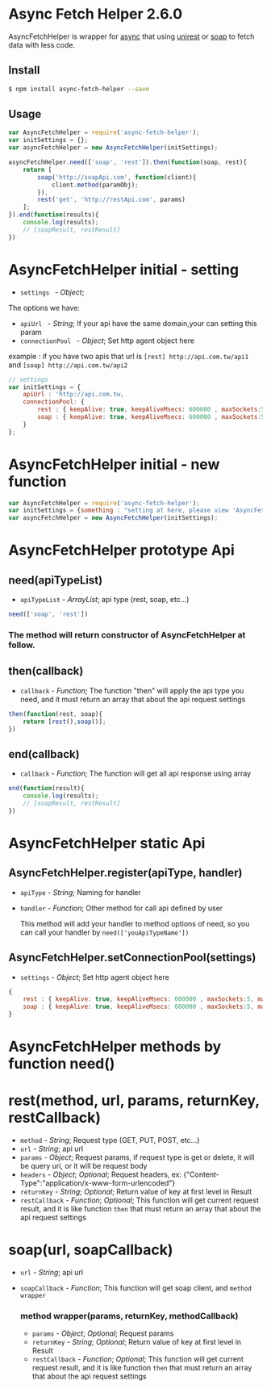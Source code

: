 # Async Fetch Helper 2.6.0


AsyncFetchHelper is wrapper for [async](https://www.npmjs.com/package/async) 
that using [unirest](https://github.com/Mashape/unirest-nodejs) or [soap](https://github.com/vpulim/node-soap) to fetch data with less code.

## Install

```bash
$ npm install async-fetch-helper --save
```

## Usage

```javascript
var AsyncFetchHelper = require('async-fetch-helper');
var initSettings = {};
var asyncFetchHelper = new AsyncFetchHelper(initSettings);

asyncFetchHelper.need(['soap', 'rest']).then(function(soap, rest){
	return [
		soap('http://soapApi.com', function(client){
			client.method(paramObj);
		}),
		rest('get', 'http://restApi.com', params)
	];
}).end(function(results){
	console.log(results);
	// [soapResult, restResult]
})
```

# AsyncFetchHelper initial - setting

- `settings ` -  _Object_;

The options we have:
	
- `apiUrl ` -  _String_; If your api have the same domain,your can setting this param
- `connectionPool ` -  _Object_; Set http agent object here

example : if you have two apis that url is `[rest] http://api.com.tw/api1` and `[soap] http://api.com.tw/api2`

```javascript
// settings
var initSettings = {
	apiUrl : 'http://api.com.tw,
	connectionPool: {
		rest : { keepAlive: true, keepAliveMsecs: 600000 , maxSockets:5, maxFreeSockets: 5},
		soap : { keepAlive: true, keepAliveMsecs: 600000 , maxSockets:5, maxFreeSockets: 5}
	}
};
```

# AsyncFetchHelper initial - new function

```javascript
var AsyncFetchHelper = require('async-fetch-helper');
var initSettings = {something : "setting at here, please view 'AsyncFetchHelper initial - setting'"};
var asyncFetchHelper = new AsyncFetchHelper(initSettings);
```

# AsyncFetchHelper prototype Api

## need(apiTypeList)

- `apiTypeList` - _ArrayList_; api type (rest, soap, etc...)

```javascript
need(['soap', 'rest'])
```

### The method will return constructor of AsyncFetchHelper at follow.
		
## then(callback)

- `callback` -  _Function_; The function "then" will apply the api type you need, and it must return an array that about the api request settings

```javascript
then(function(rest, soap){
	return [rest(),soap()];
})
```

## end(callback)

- `callback` - _Function_; The function will get all api response using array

```javascript
end(function(result){
	console.log(results);
	// [soapResult, restResult]
})
```
	
# AsyncFetchHelper static Api
	
## AsyncFetchHelper.register(apiType, handler)

- `apiType` - _String_; Naming for handler
- `handler` - _Function_; Other method for call api defined by user

	This method will add your handler to method options of need, so you can call your handler by `need(['youApiTypeName'])`
	
## AsyncFetchHelper.setConnectionPool(settings)

- `settings` - _Object_;  Set http agent object here

```javascript
{
	rest : { keepAlive: true, keepAliveMsecs: 600000 , maxSockets:5, maxFreeSockets: 5},
	soap : { keepAlive: true, keepAliveMsecs: 600000 , maxSockets:5, maxFreeSockets: 5}
}
```

# AsyncFetchHelper methods by function need()

# rest(method, url, params, returnKey, restCallback)

- `method` - _String_; Request type (GET, PUT, POST, etc...)
- `url` - _String_; api url
- `params` - _Object_; Request params, if request type is get or delete, it will be query uri, or it will be request body
- `headers` - _Object_; _Optional_; Request headers, ex: {"Content-Type":"application/x-www-form-urlencoded"}
- `returnKey` - _String_; _Optional_; Return value of key at first level in Result 
- `restCallback` - _Function_; _Optional_; This function will get current request result, and it is like function `then` that must return an array that about the api request settings

# soap(url, soapCallback)

- `url` - _String_; api url
- `soapCallback` - _Function_; This function will get soap client, and `method wrapper`

	### method wrapper(params, returnKey, methodCallback)
	
	- `params` - _Object_; _Optional_; Request params
	- `returnKey` - _String_; _Optional_; Return value of key at first level in Result 
	- `restCallback` - _Function_; _Optional_; This function will get current request result, and it is like function `then` that must return an array that about the api request settings
	